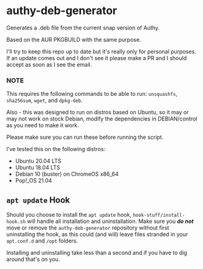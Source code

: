 # authy-deb-generator

Generates a .deb file from the current snap version of Authy.

Based on the AUR PKGBUILD with the same purpose.

I'll try to keep this repo up to date but it's really only for personal purposes.
If an update comes out and I don't see it please make a PR and I should accept as soon as I see the email.

### NOTE
This requires the following commands to be able to run: `unsquashfs`, `sha256sum`, `wget`, and `dpkg-deb`.

Also - this was designed to run on distros based on Ubuntu, so it may or may not work on stock Debian, modify the dependencies in DEBIAN/control as you need to make it work.

Please make sure you can run these before running the script.

I've tested this on the following distros:
- Ubuntu 20.04 LTS
- Ubuntu 18.04 LTS
- Debian 10 (buster) on ChromeOS x86_64
- Pop!\_OS 21.04

## `apt update` Hook
Should you choose to install the `apt update` hook, `hook-stuff/install-hook.sh` will handle all installation and uninstallation. Make sure you ***do not*** move or remove the `authy-deb-generator` repository without first uninstalling the hook, as this could (and will) leave files stranded in your `apt.conf.d` and `/opt` folders.

Installing and uninstalling take less than a second and if you have to dig around that's on you.
